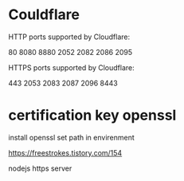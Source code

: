 # Couldflare
HTTP ports supported by Cloudflare:

80
8080
8880
2052
2082
2086
2095

HTTPS ports supported by Cloudflare:

443
2053
2083
2087
2096
8443

# certification key openssl

install openssl 
set path in envirenment


https://freestrokes.tistory.com/154

nodejs https server
